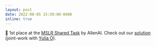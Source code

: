 ```yaml
---
layout: post
date: 2022-08-05 15:59:00-0400
inline: true
---
```


:tada: 1st place at the [MSLR Shared Task](https://leaderboard.allenai.org/mslr-cochrane/submissions/public) by AllenAI. Check out our [solution]() (joint-work with [Yulia O](https://scholar.google.com/citations?user=Ee3RxjUAAAAJ&hl=en&oi=ao)).

